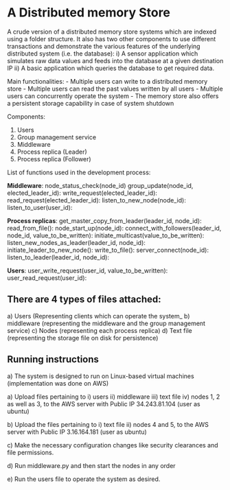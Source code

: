# A Distributed memory Store 
A crude version of a distributed memory store systems which are indexed using a folder structure. It also has two other components to use different transactions and demonstrate the various features of the underlying distributed system (i.e. the database): i) A sensor application which simulates raw data values and feeds into the database at a given destination IP ii) A basic application which queries the database to get required data.

Main functionalities: 
    - Multiple users can write to a distributed memory store
    - Multiple users can read the past values written by all users
    - Multiple users can concurrently operate the system
    - The memory store also offers a persistent storage capability in case of system shutdown
    
Components: 
1) Users
2) Group management service
3) Middleware
4) Process replica (Leader)
5) Process replica (Follower)

List of functions used in the development process:

**Middleware**:
node_status_check(node_id)
group_update(node_id, elected_leader_id):
write_request(elected_leader_id):
read_request(elected_leader_id):
listen_to_new_node(node_id):
listen_to_user(user_id):

**Process replicas**:
get_master_copy_from_leader(leader_id, node_id):
read_from_file():
node_start_up(node_id):
connect_with_followers(leader_id, node_id, value_to_be_written):
initiate_multicast(value_to_be_written):
listen_new_nodes_as_leader(leader_id, node_id):
initiate_leader_to_new_node():
write_to_file():
server_connect(node_id):
listen_to_leader(leader_id, node_id):

**Users**:
user_write_request(user_id, value_to_be_written):
user_read_request(user_id):


**There are 4 types of files attached:**
-----------------------------
a) Users (Representing clients which can operate the system_
b) middleware (representing the middleware and the group management service)
c) Nodes (representing each process replica)
d) Text file (representing the storage file on disk for persistence)

**Running instructions**
---------------------
a) The system is designed to run on Linux-based virtual machines (implementation was done on AWS)

a) Upload files pertaining to i) users ii) middleware iii) text file iv) nodes 1, 2 as well as 3, to the AWS server with Public IP 34.243.81.104 (user as ubuntu)

b) Upload the files pertaining to i) text file ii) nodes 4 and 5, to the AWS server with Public IP 3.16.164.181 (user as ubuntu)

c) Make the necessary configuration changes like security clearances and file permissions.

d) Run middleware.py and then start the nodes in any order

e) Run the users file to operate the system as desired.


